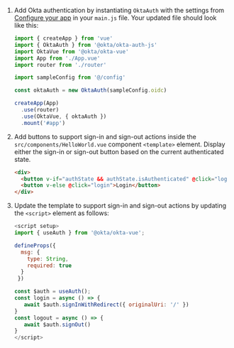 1. Add Okta authentication by instantiating `OktaAuth` with the settings from [Configure your app](#configure-your-app) in your `main.js` file. Your updated file should look like this:

   ```js
   import { createApp } from 'vue'
   import { OktaAuth } from '@okta/okta-auth-js'
   import OktaVue from '@okta/okta-vue'
   import App from './App.vue'
   import router from './router'

   import sampleConfig from '@/config'

   const oktaAuth = new OktaAuth(sampleConfig.oidc)

   createApp(App)
     .use(router)
     .use(OktaVue, { oktaAuth })
     .mount('#app')
   ```

2. Add buttons to support sign-in and sign-out actions inside the `src/components/HelloWorld.vue` component `<template>` element. Display either the sign-in or sign-out button based on the current authenticated state.

   ```html
   <div>
     <button v-if="authState && authState.isAuthenticated" @click="logout">Logout</button>
     <button v-else @click="login">Login</button>
   </div>
   ```

3. Update the template to support sign-in and sign-out actions by updating the `<script>` element as follows:

   ```js
   <script setup>
   import { useAuth } from '@okta/okta-vue';

   defineProps({
     msg: {
       type: String,
       required: true
     }
    })

   const $auth = useAuth();
   const login = async () => {
      await $auth.signInWithRedirect({ originalUri: '/' })
   }
   const logout = async () => {
      await $auth.signOut()
   }
   </script>
   ```
